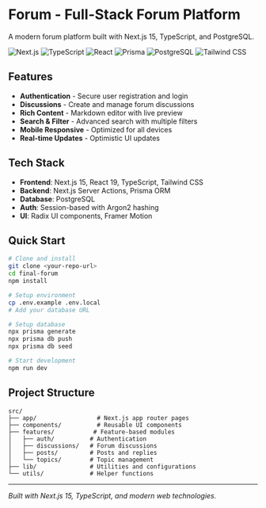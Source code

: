 # Forum - Full-Stack Forum Platform

A modern forum platform built with Next.js 15, TypeScript, and PostgreSQL.

![Next.js](https://img.shields.io/badge/Next.js-15-black?style=for-the-badge&logo=next.js)
![TypeScript](https://img.shields.io/badge/TypeScript-5.8-blue?style=for-the-badge&logo=typescript)
![React](https://img.shields.io/badge/React-19-61DAFB?style=for-the-badge&logo=react)
![Prisma](https://img.shields.io/badge/Prisma-6.12-2D3748?style=for-the-badge&logo=prisma)
![PostgreSQL](https://img.shields.io/badge/PostgreSQL-13-336791?style=for-the-badge&logo=postgresql)
![Tailwind CSS](https://img.shields.io/badge/Tailwind_CSS-4.1-38B2AC?style=for-the-badge&logo=tailwind-css)

## Features

- **Authentication** - Secure user registration and login
- **Discussions** - Create and manage forum discussions
- **Rich Content** - Markdown editor with live preview
- **Search & Filter** - Advanced search with multiple filters
- **Mobile Responsive** - Optimized for all devices
- **Real-time Updates** - Optimistic UI updates

## Tech Stack

- **Frontend**: Next.js 15, React 19, TypeScript, Tailwind CSS
- **Backend**: Next.js Server Actions, Prisma ORM
- **Database**: PostgreSQL
- **Auth**: Session-based with Argon2 hashing
- **UI**: Radix UI components, Framer Motion

## Quick Start

```bash
# Clone and install
git clone <your-repo-url>
cd final-forum
npm install

# Setup environment
cp .env.example .env.local
# Add your database URL

# Setup database
npx prisma generate
npx prisma db push
npx prisma db seed

# Start development
npm run dev
```

## Project Structure

```
src/
├── app/                 # Next.js app router pages
├── components/          # Reusable UI components
├── features/           # Feature-based modules
│   ├── auth/          # Authentication
│   ├── discussions/   # Forum discussions
│   ├── posts/         # Posts and replies
│   └── topics/        # Topic management
├── lib/               # Utilities and configurations
└── utils/             # Helper functions
```

---

*Built with Next.js 15, TypeScript, and modern web technologies.*
